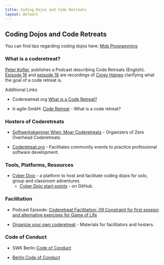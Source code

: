 ```yaml
---
title: Coding Dojos and Code Retreats
layout: default
---
```


## Coding Dojos and Code Retreats

You can find tips regarding coding dojos here: [Mob Programming](../mob-programming.html)

### What is a coderetreat?

[Peter Kofler](https://github.com/codecop), publishes a Podcast describing Code Retreats (English). [Episode 16](https://coderetreat-facilitation.code-cop.org/2020/06/16-corey-haines-cleveland-coderetreat.html) and [episode 18](https://coderetreat-facilitation.code-cop.org/2020/07/corey-haines-cleveland-coderetreat.html) are recordings of [Corey Haines](http://coreyhaines.com/) clarifying what the goal of a code retreat is.

Additional Links

- Codereatreat.org [What is a Code Retreat?](https://www.coderetreat.org/the-workshop/)

- it-agile GmbH: [Code Retreat](https://www.it-agile.de/wissen/agiles-engineering/code-retreat/) - What is a code retreat?

### Hosters of Coderetreats

- [Softwerkskammer Wien: Moar Coderetreats](https://github.com/swkWien/sessions/issues/46) - Organizers of Zero Overhead Coderetreats.

- [Coderetreat.org](https://www.coderetreat.org/) - Facilitates community events to practice professional software development.

### Tools, Platforms, Resources

- [Cyber Dojo](https://cyber-dojo.org/creator/home) - a platform to host and facilitate coding dojos for solo, group and classroom adventures.
  - [Cyber Dojo start-points](https://github.com/cyber-dojo-start-points) - on GitHub.

### Facilitation

- Podcast Episode: [Coderetreat Facilitation: 09 Constraint for first session and alternative exercises for Game of Life](https://coderetreat-facilitation.code-cop.org/2020/03/constraint-for-first-session-and.html)

- [Organize your own coderetreat](https://www.coderetreat.org/facilitators/) - Materials for facilitators and hosters.

### Code of Conduct

- SWK Berlin [Code of Conduct](https://github.com/swkBerlin/values/blob/master/safe_environment.md)

- [Berlin Code of Conduct](https://berlincodeofconduct.org/de/)
